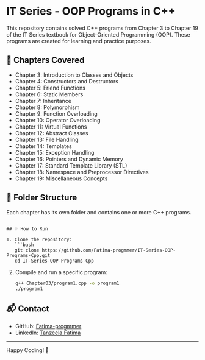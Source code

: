 # IT Series - OOP Programs in C++

This repository contains solved C++ programs from Chapter 3 to Chapter 19 of the IT Series textbook for Object-Oriented Programming (OOP). These programs are created for learning and practice purposes.

## 📘 Chapters Covered

- Chapter 3: Introduction to Classes and Objects
- Chapter 4: Constructors and Destructors
- Chapter 5: Friend Functions
- Chapter 6: Static Members
- Chapter 7: Inheritance
- Chapter 8: Polymorphism
- Chapter 9: Function Overloading
- Chapter 10: Operator Overloading
- Chapter 11: Virtual Functions
- Chapter 12: Abstract Classes
- Chapter 13: File Handling
- Chapter 14: Templates
- Chapter 15: Exception Handling
- Chapter 16: Pointers and Dynamic Memory
- Chapter 17: Standard Template Library (STL)
- Chapter 18: Namespace and Preprocessor Directives
- Chapter 19: Miscellaneous Concepts

## 📂 Folder Structure

Each chapter has its own folder and contains one or more C++ programs.

````

## 💡 How to Run

1. Clone the repository:
   ```bash
   git clone https://github.com/Fatima-progmmer/IT-Series-OOP-Programs-Cpp.git
   cd IT-Series-OOP-Programs-Cpp
````

2. Compile and run a specific program:

   ```bash
   g++ Chapter03/program1.cpp -o program1
   ./program1
   ```

## 📬 Contact

* GitHub: [Fatima-progmmer](https://github.com/Fatima-progmmer)
* LinkedIn: [Tanzeela Fatima](https://www.linkedin.com/in/tanzeela-fatima-47861b2b7/)

---

Happy Coding! 🚀

